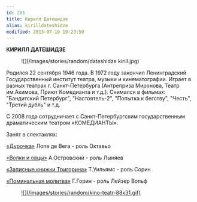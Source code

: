 ```yaml
---
id: 281
title: Кирилл Датешидзе
alias: kirilldateshidze
modified: 2013-07-10 19:23:50
---
```


**КИРИЛЛ ДАТЕШИДЗЕ**

<figure>
![](/images/stories/random/dateshidze kirill.jpg)
</figure>

Родился 22 сентября 1946 года. В 1972 году закончил Ленинградский Государственный институт театра, музыки и кинематографии. Играет в разных театрах г. Санкт-Петербурга (Антреприза Миронова, Театр им.Акимова, Приют Комедианта и т.д.). Снимался в фильмах: "Бандитский Петербург", "Настоятель-2", "Попытка к бегству", "Честь", "Третий дубль" и т.д.

С 2008 года сотрудничает с Санкт-Петербургским государственным драматическим театром «КОМЕДИАНТЫ».

Занят в спектаклях:

<a href="44-dyrochka.html">«Дурочка»</a> Лопе де Вега - роль Октавьо

<a href="42-volki-i-ovci.html">«Волки и овцы»</a> А.Островский - роль Лыняев

<a href="72-trigorin.html">«Записные книжки Тригорина»</a> Т.Уильямс - роль Сорин

<a href="97-pominalnaia-molitva.html">«Поминальная молитва»</a> Г.Горин - роль Лейзер Вольф

<figure><a href="http://www.kino-teatr.ru/kino/acter/m/ros/8915/bio/">
![](/images/stories/random/kino-teatr-88x31.gif)
</a></figure>

